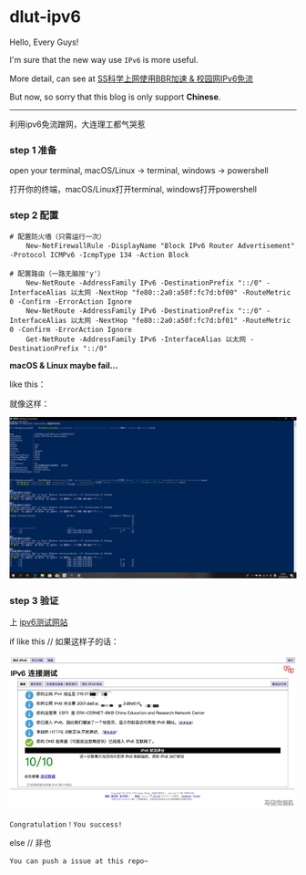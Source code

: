 # dlut-ipv6

Hello, Every Guys!

I'm sure that the new way use `IPv6` is more useful.

More detail, can see at [SS科学上网使用BBR加速 & 校园网IPv6免流](https://blog.fuujiro.com/2019/04/07/SS%E7%A7%91%E5%AD%A6%E4%B8%8A%E7%BD%91%E4%BD%BF%E7%94%A8BBR%E5%8A%A0%E9%80%9F-%E6%A0%A1%E5%9B%AD%E7%BD%91ipv6%E5%85%8D%E6%B5%81/)

But now, so sorry that this blog is only support **Chinese**.

---

利用ipv6免流蹭网，大连理工都气哭惹

### step 1 准备

open your terminal, macOS/Linux -> terminal, windows -> powershell

打开你的终端，macOS/Linux打开terminal, windows打开powershell

### step 2 配置

```
# 配置防火墙（只需运行一次）
    New-NetFirewallRule -DisplayName "Block IPv6 Router Advertisement" -Protocol ICMPv6 -IcmpType 134 -Action Block

# 配置路由（一路无脑按'y'）
    New-NetRoute -AddressFamily IPv6 -DestinationPrefix "::/0" -InterfaceAlias 以太网 -NextHop "fe80::2a0:a50f:fc7d:bf00" -RouteMetric 0 -Confirm -ErrorAction Ignore
    New-NetRoute -AddressFamily IPv6 -DestinationPrefix "::/0" -InterfaceAlias 以太网 -NextHop "fe80::2a0:a50f:fc7d:bf01" -RouteMetric 0 -Confirm -ErrorAction Ignore
    Get-NetRoute -AddressFamily IPv6 -InterfaceAlias 以太网 -DestinationPrefix "::/0"
```

**macOS & Linux maybe fail...**


like this：

就像这样：

![1](https://raw.githubusercontent.com/fuujiro/pictures/master/dlut-ipv6/1.png)

### step 3 验证

上 [ipv6测试网站](https://test-ipv6.com/index.html.zh_CN)

if like this // 如果这样子的话：

![2](https://raw.githubusercontent.com/fuujiro/pictures/master/dlut-ipv6/2.png)

    Congratulation！You success!

else // 非也

    You can push a issue at this repo~
